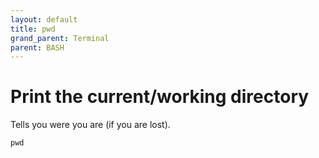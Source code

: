```yaml
---
layout: default
title: pwd
grand_parent: Terminal
parent: BASH
---
```


# Print the current/working directory 

Tells you were you are (if you are lost).

```
pwd
```
